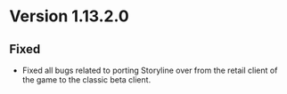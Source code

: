 # Version 1.13.2.0

## Fixed

- Fixed all bugs related to porting Storyline over from the retail client of the game to the classic beta client.
